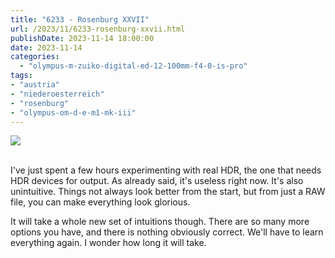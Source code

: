 ```yaml
---
title: "6233 - Rosenburg XXVII"
url: /2023/11/6233-rosenburg-xxvii.html
publishDate: 2023-11-14 18:00:00
date: 2023-11-14
categories:
  - "olympus-m-zuiko-digital-ed-12-100mm-f4-0-is-pro"
tags:
- "austria"
- "niederoesterreich"
- "rosenburg"
- "olympus-om-d-e-m1-mk-iii"
---
```

<div class="container">
<div class="center"><a target="_blank" href="https://d25zfm9zpd7gm5.cloudfront.net/1200x1200/2020/20200601_111920-ORF_DxO_DeepPRIME_lr.jpg"><img class="webfeedsFeaturedVisual" src="https://d25zfm9zpd7gm5.cloudfront.net/0600x0600/2020/20200601_111920-ORF_DxO_DeepPRIME_lr.jpg" /></a></div>
</div>
<br />

I've just spent a few hours experimenting with real HDR, the
one that needs HDR devices for output. As already said, it's
useless right now. It's also unintuitive. Things not always
look better from the start, but from just a RAW file, you
can make everything look glorious.

It will take a whole new set of intuitions though. There are
so many more options you have, and there is nothing
obviously correct. We'll have to learn everything again. I
wonder how long it will take.
